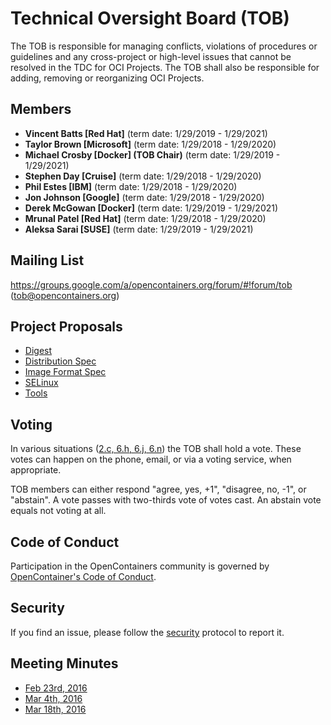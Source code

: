 # Technical Oversight Board (TOB)

The TOB is responsible for managing conflicts, violations of procedures or guidelines and any cross-project or high-level issues that cannot be resolved in the TDC for OCI Projects. The TOB shall also be responsible for adding, removing or reorganizing OCI Projects. 

## Members

* **Vincent Batts [Red Hat]** (term date: 1/29/2019 - 1/29/2021)
* **Taylor Brown [Microsoft]** (term date: 1/29/2018 - 1/29/2020)
* **Michael Crosby [Docker] (TOB Chair)** (term date: 1/29/2019 - 1/29/2021)
* **Stephen Day [Cruise]** (term date: 1/29/2018 - 1/29/2020)
* **Phil Estes [IBM]** (term date: 1/29/2018 - 1/29/2020)
* **Jon Johnson [Google]** (term date: 1/29/2018 - 1/29/2020)
* **Derek McGowan [Docker]** (term date: 1/29/2019 - 1/29/2021)
* **Mrunal Patel [Red Hat]** (term date: 1/29/2018 - 1/29/2020)
* **Aleksa Sarai [SUSE]** (term date: 1/29/2019 - 1/29/2021)

## Mailing List

https://groups.google.com/a/opencontainers.org/forum/#!forum/tob (tob@opencontainers.org)

## Project Proposals

* [Digest](proposals/digest.md)
* [Distribution Spec](proposals/distribution.md)
* [Image Format Spec](proposals/image-format)
* [SELinux](proposals/selinux.md)
* [Tools](proposals/tools.md)

## Voting

In various situations ([2.c, 6.h, 6.j, 6.n](https://www.opencontainers.org/about/governance)) the TOB shall hold a vote. These votes can happen on the phone, email, or via a voting service, when appropriate.

TOB members can either respond "agree, yes, +1", "disagree, no, -1", or "abstain". A vote passes with two-thirds vote of votes cast. An abstain vote equals not voting at all.

## Code of Conduct

Participation in the OpenContainers community is governed by [OpenContainer's Code of Conduct](code-of-conduct).

## Security

If you find an issue, please follow the [security][security] protocol to report it.

## Meeting Minutes

* [Feb 23rd, 2016](https://docs.google.com/presentation/d/1thxH4PVmHZO3kWrrLL6H1jAhL4r31Zy8xn8wg1LCmjY/edit#slide=id.p3)
* [Mar 4th, 2016](https://docs.google.com/presentation/d/1sHnTyM5S9IGt4jmdlI2D6dzl_8EBSIaRD0oNvmu7ILQ/edit?ts=56d86a8b#slide=id.p3)
* [Mar 18th, 2016](https://docs.google.com/presentation/d/1tANha5hGnOiMh7DAfVhJ5fNwFLXd0iAqrYLGmPZu94I/edit#slide=id.g11f2d5d0f8_4_4)


[security]: https://github.com/opencontainers/org/blob/master/security
[code-of-conduct]: https://github.com/opencontainers/org/blob/master/.github/CODE_OF_CONDUCT.md
